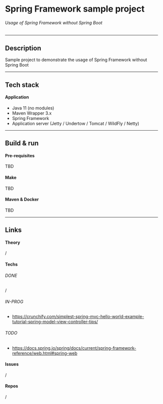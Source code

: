 # Spring Framework sample project
###### Usage of Spring Framework without Spring Boot

---

## Description
Sample project to demonstrate the usage of Spring Framework without Spring Boot

---

## Tech stack

#### Application
* Java 11 (no modules)
* Maven Wrapper 3.x
* Spring Framework
* Application server (Jetty / Undertow / Tomcat / WildFly / Netty)

---

## Build & run

#### Pre-requisites
TBD

#### Make
TBD

#### Maven & Docker
TBD

---

## Links

#### Theory
/

#### Techs

###### DONE
/

###### IN-PROG
* https://crunchify.com/simplest-spring-mvc-hello-world-example-tutorial-spring-model-view-controller-tips/

###### TODO
* https://docs.spring.io/spring/docs/current/spring-framework-reference/web.html#spring-web

#### Issues
/

#### Repos
/
